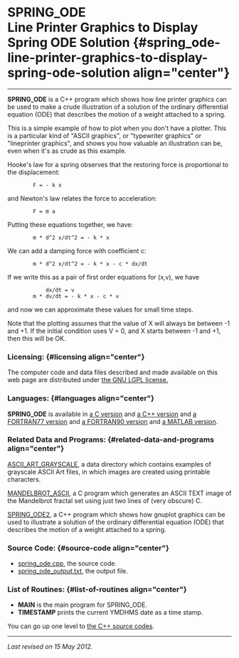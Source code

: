 SPRING\_ODE\
Line Printer Graphics to Display Spring ODE Solution {#spring_ode-line-printer-graphics-to-display-spring-ode-solution align="center"}
====================================================

------------------------------------------------------------------------

**SPRING\_ODE** is a C++ program which shows how line printer graphics
can be used to make a crude illustration of a solution of the ordinary
differential equation (ODE) that describes the motion of a weight
attached to a spring.

This is a simple example of how to plot when you don't have a plotter.
This is a particular kind of "ASCII graphics", or "typewriter graphics"
or "lineprinter graphics", and shows you how valuable an illustration
can be, even when it's as crude as this example.

Hooke's law for a spring observes that the restoring force is
proportional to the displacement:

            F = - k x
          

and Newton's law relates the force to acceleration:

            F = m a
          

Putting these equations together, we have:

            m * d^2 x/dt^2 = - k * x
          

We can add a damping force with coefficient c:

            m * d^2 x/dt^2 = - k * x - c * dx/dt
          

If we write this as a pair of first order equations for (x,v), we have

                dx/dt = v
            m * dv/dt = - k * x - c * v
          

and now we can approximate these values for small time steps.

Note that the plotting assumes that the value of X will always be
between -1 and +1. If the initial condition uses V = 0, and X starts
between -1 and +1, then this will be OK.

### Licensing: {#licensing align="center"}

The computer code and data files described and made available on this
web page are distributed under [the GNU LGPL
license.](../../txt/gnu_lgpl.txt)

### Languages: {#languages align="center"}

**SPRING\_ODE** is available in [a C
version](../../c_src/spring_ode/spring_ode.html) and [a C++
version](../../cpp_src/spring_ode/spring_ode.html) and [a FORTRAN77
version](../../f77_src/spring_ode/spring_ode.html) and [a FORTRAN90
version](../../f_src/spring_ode/spring_ode.html) and [a MATLAB
version](../../m_src/spring_ode/spring_ode.html).

### Related Data and Programs: {#related-data-and-programs align="center"}

[ASCII\_ART\_GRAYSCALE](../../data/ascii_art_grayscale/ascii_art_grayscale.html),
a data directory which contains examples of grayscale ASCII Art files,
in which images are created using printable characters.

[MANDELBROT\_ASCII](../../c_src/mandelbrot_ascii/mandelbrot_ascii.html),
a C program which generates an ASCII TEXT image of the Mandelbrot
fractal set using just two lines of (very obscure) C.

[SPRING\_ODE2](../../cpp_src/spring_ode2/spring_ode2.html), a C++
program which shows how gnuplot graphics can be used to illustrate a
solution of the ordinary differential equation (ODE) that describes the
motion of a weight attached to a spring.

### Source Code: {#source-code align="center"}

-   [spring\_ode.cpp](spring_ode.cpp), the source code.
-   [spring\_ode\_output.txt](spring_ode_output.txt), the output file.

### List of Routines: {#list-of-routines align="center"}

-   **MAIN** is the main program for SPRING\_ODE.
-   **TIMESTAMP** prints the current YMDHMS date as a time stamp.

You can go up one level to [the C++ source codes](../cpp_src.html).

------------------------------------------------------------------------

*Last revised on 15 May 2012.*
